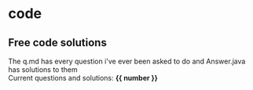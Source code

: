 <!--#
number=1
$-->
# code
## Free code solutions
The q.md has every question i've ever been asked to do and Answer.java has solutions to them  
Current questions and solutions: **{{ number }}**
 
